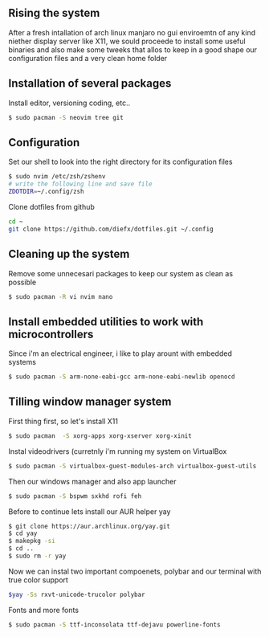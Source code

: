 Rising the system
-----------------

After a fresh intallation of arch linux manjaro no gui enviroemtn of any kind niether
display server like X11, we sould proceede to install some useful binaries and also
make some tweeks that allos to keep in a good shape our configuration files and a very
clean home folder


Installation of several packages
--------------------------------
Install editor, versioning coding, etc..
```bash
$ sudo pacman -S neovim tree git
```

Configuration
-------------
Set our shell to look into the right directory for its configuration files
```bash
$ sudo nvim /etc/zsh/zshenv
# write the following line and save file
ZDOTDIR=~/.config/zsh 
```

Clone dotfiles from github
```bash
cd ~
git clone https://github.com/diefx/dotfiles.git ~/.config
```

Cleaning up the system
-----------------------
Remove some unnecesari packages to keep our system as clean as possible
```bash
$ sudo pacman -R vi nvim nano
```

Install embedded utilities to work with microcontrollers
--------------------------------------------------------
Since i'm an electrical engineer, i like to play arount with embedded systems
```bash
$ sudo pacman -S arm-none-eabi-gcc arm-none-eabi-newlib openocd
```

Tilling window manager system
------------------------------
First thing first, so let's install X11
```bash
$ sudo pacman  -S xorg-apps xorg-xserver xorg-xinit
```

Instal videodrivers (curretnly i'm running my system on VirtualBox
```bash
$ sudo pacman -S virtualbox-guest-modules-arch virtualbox-guest-utils
```

Then our windows manager and also app launcher
```bash
$ sudo pacman -S bspwm sxkhd rofi feh
```

Before to continue lets install our AUR helper yay
```bash
$ git clone https://aur.archlinux.org/yay.git
$ cd yay
$ makepkg -si
$ cd ..
$ sudo rm -r yay 
```

Now we can instal two important compoenets, polybar and our terminal with true color support
```bash
$yay -Ss rxvt-unicode-trucolor polybar
```

Fonts and more fonts
```bash
$ sudo pacman -S ttf-inconsolata ttf-dejavu powerline-fonts
```

